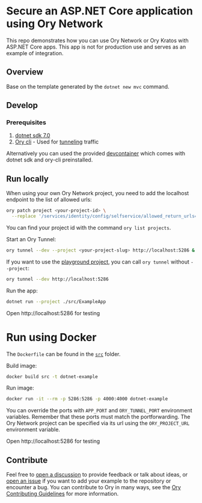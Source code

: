 # Secure an ASP.NET Core application using Ory Network

This repo demonstrates how you can use Ory Network or Ory Kratos with ASP.NET
Core apps. This app is not for production use and serves as an example of
integration.

## Overview

Base on the template generated by the `dotnet new mvc` command.

## Develop

### Prerequisites

1. [dotnet sdk 7.0](https://dotnet.microsoft.com/en-us/download/dotnet/7.0)
1. [Ory cli](https://www.ory.sh/docs/guides/cli/installation) - Used for
   [tunneling](https://www.ory.sh/docs/guides/cli/proxy-and-tunnel#ory-tunnel)
   traffic

Alternatively you can used the provided
[devcontainer](https://containers.dev/overview) which comes with dotnet sdk and
ory-cli preinstalled.

## Run locally

When using your own Ory Network project, you need to add the localhost endpoint
to the list of allowed urls:

```bash
ory patch project <your-project-id> \
  --replace '/services/identity/config/selfservice/allowed_return_urls=["http://localhost:5286/"]'
```

You can find your project id with the command `ory list projects`.

Start an Ory Tunnel:

```bash
ory tunnel --dev --project <your-project-slug> http://localhost:5286 &
```

If you want to use the
[playground project](https://playground.projects.oryapis.com/ui), you can call
`ory tunnel` without `--project`:

```bash
ory tunnel --dev http://localhost:5286
```

Run the app:

```bash
dotnet run --project ./src/ExampleApp
```

Open http://localhost:5286 for testing

# Run using Docker

The `Dockerfile` can be found in the [`src`](/src) folder.

Build image:

```bash
docker build src -t dotnet-example
```

Run image:

```bash
docker run -it --rm -p 5286:5286 -p 4000:4000 dotnet-example
```

You can override the ports with `APP_PORT` and `ORY_TUNNEL_PORT` environment
variables. Remember that these ports must match the portforwarding. The Ory
Network project can be specified via its url using the `ORY_PROJECT_URL`
environment variable.

Open http://localhost:5286 for testing

## Contribute

Feel free to
[open a discussion](https://github.com/ory/examples/discussions/new) to provide
feedback or talk about ideas, or
[open an issue](https://github.com/ory/examples/issues/new) if you want to add
your example to the repository or encounter a bug. You can contribute to Ory in
many ways, see the
[Ory Contributing Guidelines](https://www.ory.sh/docs/ecosystem/contributing)
for more information.
